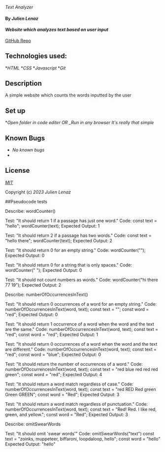 _Text Analyzer_
#### By _Julien Lenaz_
#### _Website which analyzes text based on user input_
[GitHub Repo](https://github.com/julienlen/text-analyzer/)
## Technologies used:
*_HTML_
*_CSS_
*_Javascript_
*_Git_
## Description
A simple website which counts the words inputted by the user
## Set up
*_Open folder in code editer OR_
*_Run in any browser*
_It's really that simple_

## Known Bugs
* _No known bugs_
* 
## License

_[MIT](https://choosealicense.com/licenses/mit/)_

Copyright (c) _2023_ _Julien Lenaz_ 

##Pseudocode tests

Describe: wordCounter()

Test: "It should return 1 if a passage has just one word."
Code:
const text = "hello";
wordCounter(text);
Expected Output: 1

Test: "It should return 2 if a passage has two words."
Code:
const text = "hello there";
wordCounter(text);
Expected Output: 2

Test: "It should return 0 for an empty string."
Code: wordCounter("");
Expected Output: 0

Test: "It should return 0 for a string that is only spaces."
Code: wordCounter("            ");
Expected Output: 0

Test: "It should not count numbers as words."
Code: wordCounter("hi there 77 19");
Expected Output: 2

Describe: numberOfOccurrencesInText()

Test: "It should return 0 occurrences of a word for an empty string."
Code: numberOfOccurrencesInText(word, text);
const text = "";
const word = "red";
Expected Output: 0

Test: "It should return 1 occurrence of a word when the word and the text are the same."
Code: numberOfOccurrencesInText(word, text);
const text = "red";
const word = "red";
Expected Output: 1

Test: "It should return 0 occurrences of a word when the word and the text are different."
Code: numberOfOccurrencesInText(word, text);
const text = "red";
const word = "blue";
Expected Output: 0

Test: "It should return the number of occurrences of a word."
Code: numberOfOccurrencesInText(word, text);
const text = "red blue red red red green";
const word = "red";
Expected Output: 4

Test: "It should return a word match regardless of case."
Code: numberOfOccurrencesInText(word, text);
const text = "red RED Red green Green GREEN";
const word = "Red";
Expected Output: 3

Test: "It should return a word match regardless of punctuation."
Code: numberOfOccurrencesInText(word, text);
const text = "Red! Red. I like red, green, and yellow.";
const word = "Red";
Expected Output: 3

Describe: omitSwearWords

Test: "It should omit 'swear words'"
Code: omitSwearWords("text") 
const text = "zoinks, muppeteer, biffaroni, loopdaloop, hello";
const word = "hello"
Expected Output: "hello" 